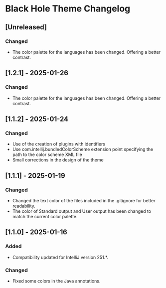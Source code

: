 <!-- Keep a Changelog guide -> https://keepachangelog.com -->

# Black Hole Theme Changelog

## [Unreleased]
### Changed
- The color palette for the languages has been changed. Offering a better contrast.

## [1.2.1] - 2025-01-26
### Changed
- The color palette for the languages has been changed. Offering a better contrast.

## [1.1.2] - 2025-01-24
### Changed
- Use of the creation of plugins with identifiers
- Use com.intellij.bundledColorScheme extension point specifying the path to the color scheme XML file
- Small corrections in the design of the theme

## [1.1.1] - 2025-01-19
### Changed
- Changed the text color of the files included in the .gitignore for better readability.
- The color of Standard output and User output has been changed to match the current color palette.

## [1.1.0] - 2025-01-16
### Added
- Compatibility updated for IntelliJ version 251.*.

### Changed
- Fixed some colors in the Java annotations.
